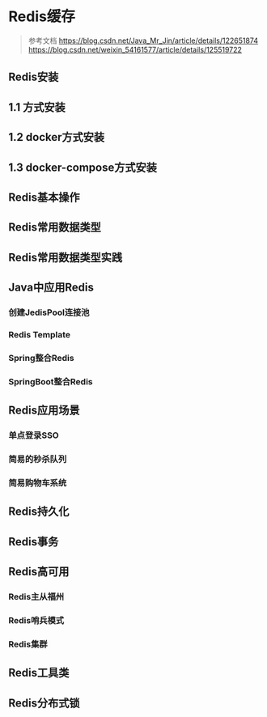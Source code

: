 # Redis缓存

> 参考文档 
> https://blog.csdn.net/Java_Mr_Jin/article/details/122651874
> https://blog.csdn.net/weixin_54161577/article/details/125519722

## Redis安装

## 1.1 方式安装

## 1.2 docker方式安装

## 1.3 docker-compose方式安装


## Redis基本操作

## Redis常用数据类型

## Redis常用数据类型实践

## Java中应用Redis

### 创建JedisPool连接池

### Redis Template

### Spring整合Redis

### SpringBoot整合Redis

## Redis应用场景

### 单点登录SSO

### 简易的秒杀队列

### 简易购物车系统


## Redis持久化

## Redis事务

## Redis高可用

### Redis主从福州

### Redis哨兵模式

### Redis集群


## Redis工具类

## Redis分布式锁

